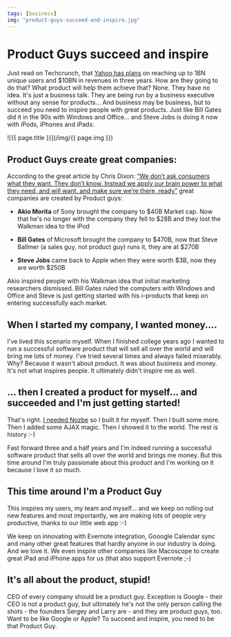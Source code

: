 ```yaml
---
tags: [business]
img: "product-guys-succeed-and-inspire.jpg"
---
```


# Product Guys succeed and inspire


Just read on Techcrunch, that [Yahoo has plans](http://techcrunch.com/2010/09/16/yahoos-three-year-plan-1-billion-users-and-10-billion-in-revenue/) on reaching up to 1BN unique users and $10BN in revenues in three years. How are they going to do that? What product will help them achieve that? None. They have no idea. It's just a business talk. They are being run by a business executive without any sense for products... And business may be business, but to succeed you need to inspire people with great products. Just like Bill Gates did it in the 90s with Windows and Office... and Steve Jobs is doing it now with iPods, iPhones and iPads:

<!--More-->

![{{ page.title }}](/img/{{ page.img }})

## Product Guys create great companies:

According to the great article by Chris Dixon: [“We don’t ask consumers what they want. They don’t know. Instead we apply our brain power to what they need, and will want, and make sure we’re there, ready”](http://www.businessinsider.com/we-dont-ask-consumers-what-they-want-they-dont-know-instead-we-apply-our-brain-power-to-what-they-need-and-will-want-and-make-sure-were-there-ready-2010-4) great companies are created by Product guys:

- **Akio Morita** of Sony brought the company to $40B Market cap. Now that he's no longer with the company they fell to $28B and they lost the Walkman idea to the iPod

- **Bill Gates** of Microsoft brought the company to $470B, now that Steve Ballmer (a sales guy, not product guy) runs it, they are at $270B

- **Steve Jobs** came back to Apple when they were worth $3B, now they are worth $250B

Akio inspired people with his Walkman idea that initial marketing researchers dismissed. Bill Gates ruled the computers with Windows and Office and Steve is just getting started with his i-products that keep on entering successfully each market.

## When I started my company, I wanted money....

I've lived this scenario myself. When I finished college years ago I wanted to run a successful software product that will sell all over the world and will bring me lots of money. I've tried several times and always failed miserably. Why? Because it wasn't about product. It was about business and money. It's not what inspires people. It ultimately didn't inspire me as well.

## ... then I created a product for myself... and succeeded and I'm just getting started!

That's right. [I needed Nozbe][n] so I built it for myself. Then I built some more. Then I added some AJAX magic. Then I showed it to the world. The rest is history :-)

Fast forward three and a half years and I'm indeed running a successful software product that sells all over the world and brings me money. But this time around I'm truly passionate about this product and I'm working on it because I love it so much.

## This time around I'm a Product Guy

This inspires my users, my team and myself... and we keep on rolling out new features and most importantly, we are making lots of people very productive, thanks to our little web app :-)

We keep on innovating with Evernote integration, Gooogle Calendar sync and many other great features that hardly anyone in our industry is doing. And we love it. We even inspire other companies like Macoscope to create great iPad and iPhone apps for us (that also support Evernote ;-)

## It's all about the product, stupid!

CEO of every company should be a product guy. Exception is Google - their CEO is not a product guy, but ultimately he's not the only person calling the shots - the founders Sergey and Larry are - and they are product guys, too. Want to be like Google or Apple? To succeed and inspire, you need to be that Product Guy.


[n]: https://michael.gratis/nozbe